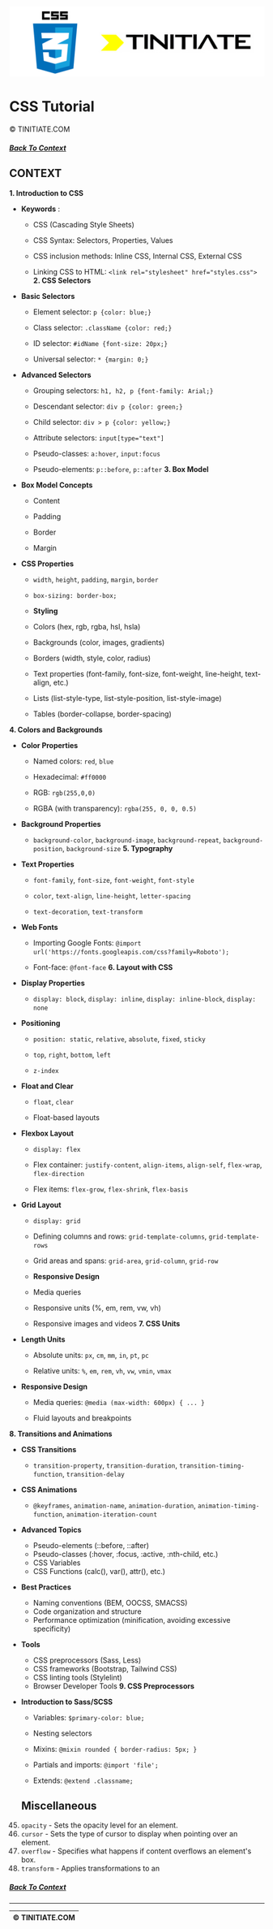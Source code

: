 ![CSS Tinitiate Image](css_tinitiate.png)

# CSS Tutorial
&copy; TINITIATE.COM

##### [Back To Context](./README.md)

## CONTEXT
 **1. Introduction to CSS**  
- **Keywords** :
  - CSS (Cascading Style Sheets)

  - CSS Syntax: Selectors, Properties, Values

  - CSS inclusion methods: Inline CSS, Internal CSS, External CSS
 
  - Linking CSS to HTML: `<link rel="stylesheet" href="styles.css">`
**2. CSS Selectors**  
- **Basic Selectors**  
  - Element selector: `p {color: blue;}`
 
  - Class selector: `.className {color: red;}`
 
  - ID selector: `#idName {font-size: 20px;}`
 
  - Universal selector: `* {margin: 0;}`
 
- **Advanced Selectors**  
  - Grouping selectors: `h1, h2, p {font-family: Arial;}`
 
  - Descendant selector: `div p {color: green;}`
 
  - Child selector: `div > p {color: yellow;}`
 
  - Attribute selectors: `input[type="text"]`
 
  - Pseudo-classes: `a:hover`, `input:focus`
 
  - Pseudo-elements: `p::before`, `p::after`
**3. Box Model**  
- **Box Model Concepts** 
  - Content

  - Padding

  - Border

  - Margin
 
- **CSS Properties**  
  - `width`, `height`, `padding`, `margin`, `border`
 
  - `box-sizing: border-box;`


  - **Styling**
  - Colors (hex, rgb, rgba, hsl, hsla)
  - Backgrounds (color, images, gradients)
  - Borders (width, style, color, radius)
  - Text properties (font-family, font-size, font-weight, line-height, text-align, etc.)
  - Lists (list-style-type, list-style-position, list-style-image)
  - Tables (border-collapse, border-spacing)

**4. Colors and Backgrounds**  
- **Color Properties**  
  - Named colors: `red`, `blue`
 
  - Hexadecimal: `#ff0000`
 
  - RGB: `rgb(255,0,0)`
 
  - RGBA (with transparency): `rgba(255, 0, 0, 0.5)`
 
- **Background Properties**  
  - `background-color`, `background-image`, `background-repeat`, `background-position`, `background-size`
**5. Typography**  
- **Text Properties**  
  - `font-family`, `font-size`, `font-weight`, `font-style`
 
  - `color`, `text-align`, `line-height`, `letter-spacing`
 
  - `text-decoration`, `text-transform`
 
- **Web Fonts**  
  - Importing Google Fonts: `@import url('https://fonts.googleapis.com/css?family=Roboto');`
 
  - Font-face: `@font-face`
**6. Layout with CSS**  
- **Display Properties**  
  - `display: block`, `display: inline`, `display: inline-block`, `display: none`
 
- **Positioning**  
  - `position: static`, `relative`, `absolute`, `fixed`, `sticky`
 
  - `top`, `right`, `bottom`, `left`
 
  - `z-index`
 
- **Float and Clear**  
  - `float`, `clear`

  - Float-based layouts
 
- **Flexbox Layout**  
  - `display: flex`
 
  - Flex container: `justify-content`, `align-items`, `align-self`, `flex-wrap`, `flex-direction`
 
  - Flex items: `flex-grow`, `flex-shrink`, `flex-basis`
 
- **Grid Layout**  
  - `display: grid`
 
  - Defining columns and rows: `grid-template-columns`, `grid-template-rows`
 
  - Grid areas and spans: `grid-area`, `grid-column`, `grid-row`




  - **Responsive Design**
  - Media queries
  - Responsive units (%, em, rem, vw, vh)
  - Responsive images and videos
**7. CSS Units**  
- **Length Units**  
  - Absolute units: `px`, `cm`, `mm`, `in`, `pt`, `pc`
 
  - Relative units: `%`, `em`, `rem`, `vh`, `vw`, `vmin`, `vmax`
 
- **Responsive Design**  
  - Media queries: `@media (max-width: 600px) { ... }`

  - Fluid layouts and breakpoints
  
**8. Transitions and Animations**  
- **CSS Transitions**  
  - `transition-property`, `transition-duration`, `transition-timing-function`, `transition-delay`
 
- **CSS Animations**  
  - `@keyframes`, `animation-name`, `animation-duration`, `animation-timing-function`, `animation-iteration-count`




  
- **Advanced Topics**
  - Pseudo-elements (::before, ::after)
  - Pseudo-classes (:hover, :focus, :active, :nth-child, etc.)
  - CSS Variables
  - CSS Functions (calc(), var(), attr(), etc.)

- **Best Practices**
  - Naming conventions (BEM, OOCSS, SMACSS)
  - Code organization and structure
  - Performance optimization (minification, avoiding excessive specificity)

- **Tools**
  - CSS preprocessors (Sass, Less)
  - CSS frameworks (Bootstrap, Tailwind CSS)
  - CSS linting tools (Stylelint)
  - Browser Developer Tools
**9. CSS Preprocessors**  
- **Introduction to Sass/SCSS**  
  - Variables: `$primary-color: blue;`

  - Nesting selectors
 
  - Mixins: `@mixin rounded { border-radius: 5px; }`
 
  - Partials and imports: `@import 'file';`
 
  - Extends: `@extend .classname;`

  ## Miscellaneous

45. `opacity` - Sets the opacity level for an element.
46. `cursor` - Sets the type of cursor to display when pointing over an element.
47. `overflow` - Specifies what happens if content overflows an element's box.
48. `transform` - Applies transformations to an

##### [Back To Context](./README.md)
***
| &copy; TINITIATE.COM |
|----------------------|